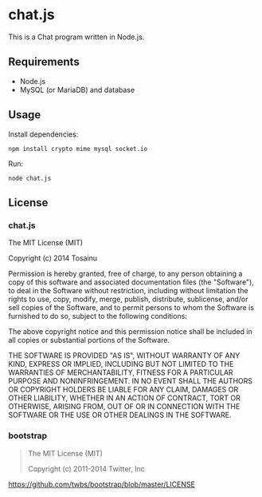 # chat.js
This is a Chat program written in Node.js.

## Requirements
* Node.js
* MySQL (or MariaDB) and database

## Usage
Install dependencies:

    npm install crypto mime mysql socket.io

Run:

    node chat.js

## License
### chat.js
The MIT License (MIT)

Copyright (c) 2014 Tosainu

Permission is hereby granted, free of charge, to any person obtaining a copy
of this software and associated documentation files (the "Software"), to deal
in the Software without restriction, including without limitation the rights
to use, copy, modify, merge, publish, distribute, sublicense, and/or sell
copies of the Software, and to permit persons to whom the Software is
furnished to do so, subject to the following conditions:

The above copyright notice and this permission notice shall be included in
all copies or substantial portions of the Software.

THE SOFTWARE IS PROVIDED "AS IS", WITHOUT WARRANTY OF ANY KIND, EXPRESS OR
IMPLIED, INCLUDING BUT NOT LIMITED TO THE WARRANTIES OF MERCHANTABILITY,
FITNESS FOR A PARTICULAR PURPOSE AND NONINFRINGEMENT. IN NO EVENT SHALL THE
AUTHORS OR COPYRIGHT HOLDERS BE LIABLE FOR ANY CLAIM, DAMAGES OR OTHER
LIABILITY, WHETHER IN AN ACTION OF CONTRACT, TORT OR OTHERWISE, ARISING FROM,
OUT OF OR IN CONNECTION WITH THE SOFTWARE OR THE USE OR OTHER DEALINGS IN
THE SOFTWARE.

### bootstrap
> The MIT License (MIT)
> 
> Copyright (c) 2011-2014 Twitter, Inc

<https://github.com/twbs/bootstrap/blob/master/LICENSE>
